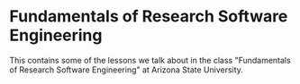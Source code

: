# Fundamentals of Research Software Engineering

This contains some of the lessons we talk about in the class "Fundamentals of Research Software Engineering" at Arizona State University.

```{tableofcontents}
```
